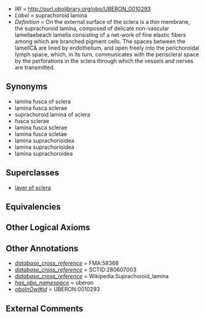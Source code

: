  * *IRI* = http://purl.obolibrary.org/obo/UBERON_0010293
 * *Label* = suprachoroid lamina
 * *Definition* = On the external surface of the sclera is a thin membrane, the suprachoroid lamina, composed of delicate non-vascular lamellaebeach lamella consisting of a net-work of fine elastic fibers among which are branched pigment cells. The spaces between the lamellC& are lined by endothelium, and open freely into the perichoroidal lymph space, which, in its turn, communicates with the periscleral space by the perforations in the sclera through which the vessels and nerves are transmitted.

## Synonyms

 * lamina fusca of sclera
 * lamina fusca sclerae
 * suprachoroid lamina of sclera
 * fusca sclerae
 * lamina fusca sclerae
 * lamina fusca scletae
 * lamina suprachorioidea
 * lamina suprachorioidea
 * lamina suprachoroidea

## Superclasses

 * [layer of sclera](../../UBERON/91/UBERON_0010291.md)

## Equivalencies


## Other Logical Axioms


## Other Annotations

 * *[database_cross_reference](../../ef/oboInOwl#hasDbXref.md)* = FMA:58368
 * *[database_cross_reference](../../ef/oboInOwl#hasDbXref.md)* = SCTID:280607003
 * *[database_cross_reference](../../ef/oboInOwl#hasDbXref.md)* = Wikipedia:Suprachoroid_lamina
 * *[has_obo_namespace](../../ce/oboInOwl#hasOBONamespace.md)* = uberon
 * *[oboInOwl#id](../../id/oboInOwl#id.md)* = UBERON:0010293

## External Comments

